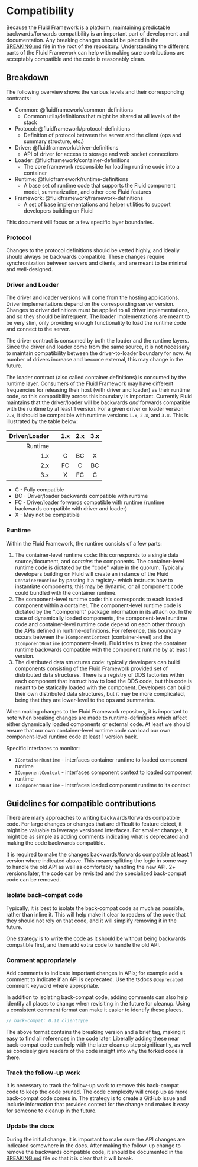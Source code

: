 # Compatibility

Because the Fluid Framework is a platform, maintaining predictable backwards/forwards compatibility is an important part
of development and documentation.  Any breaking changes should be placed in the [BREAKING.md](./breaking-changes.md)
file in the root of the repository.  Understanding the different parts of the Fluid Framework can help with making sure
contributions are acceptably compatible and the code is reasonably clean.

## Breakdown

The following overview shows the various levels and their corresponding contracts:

- Common: @fluidframework/common-definitions
  - Common utils/definitions that might be shared at all levels of the stack
- Protocol: @fluidframework/protocol-definitions
  - Definition of protocol between the server and the client (ops and summary structure, etc.)
- Driver: @fluidframework/driver-definitions
  - API of driver for access to storage and web socket connections
- Loader: @fluidframework/container-definitions
  - The core framework responsible for loading runtime code into a container
- Runtime: @fluidframework/runtime-definitions
  - A base set of runtime code that supports the Fluid component model, summarization, and other core Fluid features
- Framework: @fluidframework/framework-definitions
  - A set of base implementations and helper utilities to support developers building on Fluid

This document will focus on a few specific layer boundaries.

### Protocol

Changes to the protocol definitions should be vetted highly, and ideally should always be backwards compatible.  These
changes require synchronization between servers and clients, and are meant to be minimal and well-designed.

### Driver and Loader

The driver and loader versions will come from the hosting applications.  Driver implementations depend on the
corresponding server version.  Changes to driver definitions must be applied to all driver implementations, and so they
should be infrequent.  The loader implementations are meant to be very slim, only providing enough functionality to load
the runtime code and connect to the server.

The driver contract is consumed by both the loader and the runtime layers.  Since the driver and loader come from the
same source, it is not necessary to maintain compatibility between the driver-to-loader boundary for now.  As number of
drivers increase and become external, this may change in the future.

The loader contract (also called container definitions) is consumed by the runtime layer.  Consumers of the Fluid
Framework may have different frequencies for releasing their host (with driver and loader) as their runtime code, so
this compatibility across this boundary is important.  Currently Fluid maintains that the driver/loader will be
backwards _and_ forwards compatible with the runtime by at least 1 version.  For a given driver or loader version `2.x`,
it should be compatible with runtime versions `1.x`, `2.x`, and `3.x`.  This is illustrated by the table below:

Driver/Loader | | 1.x | 2.x | 3.x
-------------:|-|:---:|:---:|:---:
Runtime       | |     |     |
1.x           | | C   | BC  | X
2.x           | | FC  | C   | BC
3.x           | | X   | FC  | C

- C - Fully compatible
- BC - Driver/loader backwards compatible with runtime
- FC - Driver/loader forwards compatible with runtime (runtime backwards compatible with driver and loader)
- X - May not be compatible

### Runtime

Within the Fluid Framework, the runtime consists of a few parts:

1. The container-level runtime code: this corresponds to a single data source/document, and _contains_ the components.
   The container-level runtime code is dictated by the "code" value in the quorum.  Typically developers building on
   Fluid will create an instance of the Fluid `ContainerRuntime` by passing it a registry- which instructs how to
   instantiate components; this may be dynamic, or all component code could bundled with the container runtime.
2. The component-level runtime code: this corresponds to each loaded component within a container.  The component-level
   runtime code is dictated by the ".component" package information in its attach op.  In the case of dynamically loaded
   components, the component-level runtime code and container-level runtime code depend on each other through the APIs
   defined in runtime-definitions.  For reference, this boundary occurs between the `IComponentContext`
   (container-level) and the `IComponentRuntime` (component-level).  Fluid tries to keep the container runtime backwards
   compatible with the component runtime by at least 1 version.
3. The distributed data structures code: typically developers can build components consisting of the Fluid Framework
   provided set of distributed data structures.  There is a registry of DDS factories within each component that
   instruct how to load the DDS code, but this code is meant to be statically loaded with the component.  Developers can
   build their own distributed data structures, but it may be more complicated, being that they are lower-level to the
   ops and summaries.

When making changes to the Fluid Framework repository, it is important to note when breaking changes are made to
runtime-definitions which affect either dynamically loaded components or external code.  At least we should ensure that
our own container-level runtime code can load our own component-level runtime code at least 1 version back.

Specific interfaces to monitor:

- `IContainerRuntime` - interfaces container runtime to loaded component runtime
- `IComponentContext` - interfaces component context to loaded component runtime
- `IComponentRuntime` - interfaces loaded component runtime to its context

## Guidelines for compatible contributions

There are many approaches to writing backwards/forwards compatible code.  For large changes or changes that are
difficult to feature detect, it might be valuable to leverage versioned interfaces.  For smaller changes, it might be as
simple as adding comments indicating what is deprecated and making the code backwards compatible.

It is required to make the changes backwards/forwards compatible at least 1 version where indicated above.  This means
splitting the logic in some way to handle the old API as well as comfortably handling the new API.  2+ versions later,
the code can be revisited and the specialized back-compat code can be removed.

### Isolate back-compat code

Typically, it is best to isolate the back-compat code as much as possible, rather than inline it.  This will help make
it clear to readers of the code that they should not rely on that code, and it will simplify removing it in the future.

One strategy is to write the code as it should be without being backwards compatible first, and then add extra code to
handle the old API.

### Comment appropriately

Add comments to indicate important changes in APIs; for example add a comment to indicate if an API is deprecated.  Use
the tsdocs `@deprecated` comment keyword where appropriate.

In addition to isolating back-compat code, adding comments can also help identify all places to change when revisiting
in the future for cleanup.  Using a consistent comment format can make it easier to identify these places.

```typescript
// back-compat: 0.11 clientType
```

The above format contains the breaking version and a brief tag, making it easy to find all references in the code later.
Liberally adding these near back-compat code can help with the later cleanup step significantly, as well as concisely
give readers of the code insight into why the forked code is there.

### Track the follow-up work

It is necessary to track the follow-up work to remove this back-compat code to keep the code pruned.  The code
complexity will creep up as more back-compat code comes in.  The strategy is to create a GitHub issue and include
information that provides context for the change and makes it easy for someone to cleanup in the future.

### Update the docs

During the initial change, it is important to make sure the API changes are indicated somewhere in the docs. After
making the follow-up change to remove the backwards compatible code, it should be documented in the
[BREAKING.md](./breaking-changes.md) file so that it is clear that it will break.
